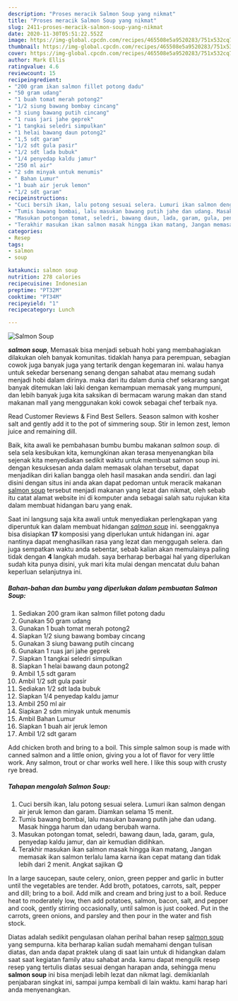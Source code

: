 ```yaml
---
description: "Proses meracik Salmon Soup yang nikmat"
title: "Proses meracik Salmon Soup yang nikmat"
slug: 2411-proses-meracik-salmon-soup-yang-nikmat
date: 2020-11-30T05:51:22.552Z
image: https://img-global.cpcdn.com/recipes/465508e5a9520283/751x532cq70/salmon-soup-foto-resep-utama.jpg
thumbnail: https://img-global.cpcdn.com/recipes/465508e5a9520283/751x532cq70/salmon-soup-foto-resep-utama.jpg
cover: https://img-global.cpcdn.com/recipes/465508e5a9520283/751x532cq70/salmon-soup-foto-resep-utama.jpg
author: Mark Ellis
ratingvalue: 4.6
reviewcount: 15
recipeingredient:
- "200 gram ikan salmon fillet potong dadu"
- "50 gram udang"
- "1 buah tomat merah potong2"
- "1/2 siung bawang bombay cincang"
- "3 siung bawang putih cincang"
- "1 ruas jari jahe geprek"
- "1 tangkai seledri simpulkan"
- "1 helai bawang daun potong2"
- "1,5 sdt garam"
- "1/2 sdt gula pasir"
- "1/2 sdt lada bubuk"
- "1/4 penyedap kaldu jamur"
- "250 ml air"
- "2 sdm minyak untuk menumis"
- " Bahan Lumur"
- "1 buah air jeruk lemon"
- "1/2 sdt garam"
recipeinstructions:
- "Cuci bersih ikan, lalu potong sesuai selera. Lumuri ikan salmon dengan air jeruk lemon dan garam. Diamkan selama 15 menit."
- "Tumis bawang bombai, lalu masukan bawang putih jahe dan udang. Masak hingga harum dan udang berubah warna."
- "Masukan potongan tomat, seledri, bawang daun, lada, garam, gula, penyedap kaldu jamur, dan air kemudian didihkan."
- "Terakhir masukan ikan salmon masak hingga ikan matang, Jangan memasak ikan salmon terlalu lama karna ikan cepat matang dan tidak lebih dari 2 menit. Angkat sajikan 😋"
categories:
- Resep
tags:
- salmon
- soup

katakunci: salmon soup 
nutrition: 278 calories
recipecuisine: Indonesian
preptime: "PT32M"
cooktime: "PT34M"
recipeyield: "1"
recipecategory: Lunch

---
```



![Salmon Soup](https://img-global.cpcdn.com/recipes/465508e5a9520283/751x532cq70/salmon-soup-foto-resep-utama.jpg)

<b><i>salmon soup</i></b>, Memasak bisa menjadi sebuah hobi yang membahagiakan dilakukan oleh banyak komunitas. tidaklah hanya para perempuan, sebagian cowok juga banyak juga yang tertarik dengan kegemaran ini. walau hanya untuk sekedar bersenang senang dengan sahabat atau memang sudah menjadi hobi dalam dirinya. maka dari itu dalam dunia chef sekarang sangat banyak ditemukan laki laki dengan kemampuan memasak yang mumpuni, dan lebih banyak juga kita saksikan di bermacam warung makan dan stand makanan mall yang menggunakan koki cowok sebagai chef terbaik nya.

Read Customer Reviews &amp; Find Best Sellers. Season salmon with kosher salt and gently add it to the pot of simmering soup. Stir in lemon zest, lemon juice and remaining dill.

Baik, kita awali ke pembahasan bumbu bumbu makanan <i>salmon soup</i>. di sela sela kesibukan kita, kemungkinan akan terasa menyenangkan bila sejenak kita menyediakan sedikit waktu untuk membuat salmon soup ini. dengan kesuksesan anda dalam memasak olahan tersebut, dapat menjadikan diri kalian bangga oleh hasil masakan anda sendiri. dan lagi disini dengan situs ini anda akan dapat pedoman untuk meracik makanan <u>salmon soup</u> tersebut menjadi makanan yang lezat dan nikmat, oleh sebab itu catat alamat website ini di komputer anda sebagai salah satu rujukan kita dalam membuat hidangan baru yang enak.


Saat ini langsung saja kita awali untuk menyediakan perlengkapan yang diperuntuk kan dalam membuat hidangan <u><i>salmon soup</i></u> ini. seenggaknya bisa disiapkan <b>17</b> komposisi yang diperlukan untuk hidangan ini. agar nantinya dapat menghasilkan rasa yang lezat dan menggugah selera. dan juga sempatkan waktu anda sebentar, sebab kalian akan memulainya paling tidak dengan <b>4</b> langkah mudah. saya berharap berbagai hal yang diperlukan sudah kita punya disini, yuk mari kita mulai dengan mencatat dulu bahan keperluan selanjutnya ini.

<!--inarticleads1-->

##### Bahan-bahan dan bumbu yang diperlukan dalam pembuatan Salmon Soup:

1. Sediakan 200 gram ikan salmon fillet potong dadu
1. Gunakan 50 gram udang
1. Gunakan 1 buah tomat merah potong2
1. Siapkan 1/2 siung bawang bombay cincang
1. Gunakan 3 siung bawang putih cincang
1. Gunakan 1 ruas jari jahe geprek
1. Siapkan 1 tangkai seledri simpulkan
1. Siapkan 1 helai bawang daun potong2
1. Ambil 1,5 sdt garam
1. Ambil 1/2 sdt gula pasir
1. Sediakan 1/2 sdt lada bubuk
1. Siapkan 1/4 penyedap kaldu jamur
1. Ambil 250 ml air
1. Siapkan 2 sdm minyak untuk menumis
1. Ambil  Bahan Lumur
1. Siapkan 1 buah air jeruk lemon
1. Ambil 1/2 sdt garam


Add chicken broth and bring to a boil. This simple salmon soup is made with canned salmon and a little onion, giving you a lot of flavor for very little work. Any salmon, trout or char works well here. I like this soup with crusty rye bread. 

<!--inarticleads2-->

##### Tahapan mengolah Salmon Soup:

1. Cuci bersih ikan, lalu potong sesuai selera. Lumuri ikan salmon dengan air jeruk lemon dan garam. Diamkan selama 15 menit.
1. Tumis bawang bombai, lalu masukan bawang putih jahe dan udang. Masak hingga harum dan udang berubah warna.
1. Masukan potongan tomat, seledri, bawang daun, lada, garam, gula, penyedap kaldu jamur, dan air kemudian didihkan.
1. Terakhir masukan ikan salmon masak hingga ikan matang, Jangan memasak ikan salmon terlalu lama karna ikan cepat matang dan tidak lebih dari 2 menit. Angkat sajikan 😋


In a large saucepan, saute celery, onion, green pepper and garlic in butter until the vegetables are tender. Add broth, potatoes, carrots, salt, pepper and dill; bring to a boil. Add milk and cream and bring just to a boil. Reduce heat to moderately low, then add potatoes, salmon, bacon, salt, and pepper and cook, gently stirring occasionally, until salmon is just cooked. Put in the carrots, green onions, and parsley and then pour in the water and fish stock. 

Diatas adalah sedikit pengulasan olahan perihal bahan resep <u>salmon soup</u> yang sempurna. kita berharap kalian sudah memahami dengan tulisan diatas, dan anda dapat praktek ulang di saat lain untuk di hidangkan dalam saat saat kegiatan family atau sahabat anda. kamu dapat mengulik resep resep yang tertulis diatas sesuai dengan harapan anda, sehingga menu <b>salmon soup</b> ini bisa menjadi lebih lezat dan nikmat lagi. demikianlah penjabaran singkat ini, sampai jumpa kembali di lain waktu. kami harap hari anda menyenangkan.
